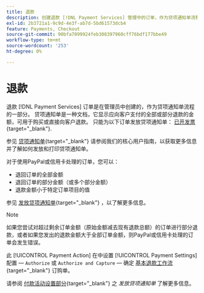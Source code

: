 ```yaml
---
title: 退款
description: 创建退款 [!DNL Payment Services] 管理中的订单，作为贷项通知单流程的一部分。
exl-id: 2b3721a1-9c9d-4e3f-ab7d-5bd61573dcb4
feature: Payments, Checkout
source-git-commit: 90bfa7099924feb308397960cff76bdf177bbe49
workflow-type: tm+mt
source-wordcount: '253'
ht-degree: 0%

---
```


# 退款

退款 [!DNL Payment Services] 订单是在管理员中创建的，作为贷项通知单流程的一部分。 贷项通知单是一种文档，它显示应向客户支付的全部或部分退款的金额，可用于购买或直接向客户退款。 只能为以下订单发放贷项通知单： [已开发票](https://docs.magento.com/user-guide/sales/invoice-create.html){target="_blank"}.

参见 [贷项通知单](https://docs.magento.com/user-guide/sales/credit-memos.html){target="_blank"} 请参阅我们的核心用户指南，以获取更多信息并了解如何发放和打印贷项通知单。

对于使用PayPal或信用卡处理的订单，您可以：

* 退回订单的全部金额
* 退回订单的部分金额（或多个部分金额）
* 退款金额小于特定订单项目的值

参见 [发放贷项通知单](https://docs.magento.com/user-guide/sales/credit-memo-create.html){target="_blank"} ，以了解更多信息。

>[!NOTE]
>
>如果您尝试对超过剩余订单金额（原始金额减去现有退款总额）的订单进行部分退款，或者如果您发出的退款金额大于全部订单金额，则PayPal或信用卡处理的订单会发生错误。

此 [!UICONTROL Payment Action] 在中设置 [!UICONTROL Payment Settings] 配置 —  `Authorize` 或 `Authorize and Capture` — 确定 [基本退款工作流](https://docs.magento.com/user-guide/sales/credit-memos.html#refund-workflow){target="_blank"} 订购单。

请参阅 [付款活动设置部分](https://docs.magento.com/user-guide/sales/credit-memo-create.html#payment-action-setting){target="_blank"} 之 _发放贷项通知单_ 了解更多信息。
